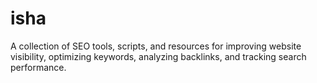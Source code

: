 # isha
A collection of SEO tools, scripts, and resources for improving website visibility, optimizing keywords, analyzing backlinks, and tracking search performance.
